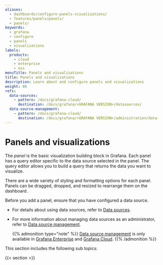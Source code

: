 ```yaml
---
aliases:
  - dashboards/configure-panels-visualizations/
  - features/panels/panels/
  - panels/
keywords:
  - grafana
  - configure
  - panels
  - visualizations
labels:
  products:
    - cloud
    - enterprise
    - oss
menuTitle: Panels and visualizations
title: Panels and visualizations
description: Learn about and configure panels and visualizations
weight: 80
refs:
  data-sources:
    - pattern: /docs/grafana-cloud/
      destination: /docs/grafana/<GRAFANA VERSION>/datasources/
  data-source-management:
    - pattern: /docs/grafana-cloud/
      destination: /docs/grafana/<GRAFANA VERSION>/administration/data-source-management/
---
```


# Panels and visualizations

The _panel_ is the basic visualization building block in Grafana.
Each panel has a query editor specific to the data source selected in the panel.
The query editor allows you to build a query that returns the data you want to visualize.

There are a wide variety of styling and formatting options for each panel.
Panels can be dragged, dropped, and resized to rearrange them on the dashboard.

Before you add a panel, ensure that you have configured a data source.

- For details about using data sources, refer to [Data sources](ref:data-sources).

- For more information about managing data sources as an administrator, refer to [Data source management](ref:data-source-management).

  {{% admonition type="note" %}}
  [Data source management](https://grafana.com/docs/grafana/<GRAFANA_VERSION>/administration/data-source-management/) is only available in [Grafana Enterprise](https://grafana.com/docs/grafana/<GRAFANA_VERSION>/introduction/grafana-enterprise/) and [Grafana Cloud](https://grafana.com/docs/grafana-cloud/).
  {{% /admonition %}}

This section includes the following sub topics:

{{< section >}}

